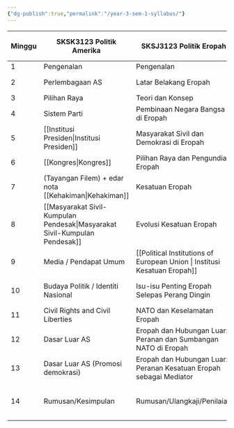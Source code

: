 ```yaml
---
{"dg-publish":true,"permalink":"/year-3-sem-1-syllabus/"}
---
```



| Minggu | SKSK3123 Politik Amerika                   | SKSJ3123 Politik Eropah                                            | SKSJ3133 Ekonomi Politik Antarabangsa | SKSJ3153 Politik dan Hubungan Etnik                   | SKSJPolitik dan Masyarakat               |                    |
| ------ | ------------------------------------------ | ------------------------------------------------------------------ | :------------------------------------ | ----------------------------------------------------- | ---------------------------------------- | ------------------ |
| 1      | Pengenalan                                 | Pengenalan                                                         | Pengenalan                            | Pengenalan                                            | Pengenalan                               |                    |
| 2      | Perlembagaan AS                            | Latar Belakang Eropah                                              | Pendekatan Dominan                    | Konsep-konsep Asas                                    | Sosiologi Politik                        |                    |
| 3      | Pilihan Raya                               | Teori dan Konsep                                                   | Pendekatan Kontemporari               | Primodialisme                                         | Kekuasaan                                |                    |
| 4      | Sistem Parti                               | Pembinaan Negara Bangsa di Eropah                                  | Perdagangan antarabangsa              | Konstruksi Sosial                                     | Konsep negara                            |                    |
| 5      | [[Institusi Presiden\|Institusi Presiden]]                     | Masyarakat Sivil dan Demokrasi di Eropah                           | Sistem kewangan antarabangsa          | Institutionalisme                                     | Komunikasi Politik                       |                    |
| 6      | [[Kongres\|Kongres]]                                | Pilihan Raya dan Pengundian Eropah                                 | Globalisasi & integrasi ekonomi       | Negara-Bangsa                                         | Pilihan Raya dan TIngkah Laku Pengundian |                    |
| 7      | (Tayangan Filem) + edar nota [[Kehakiman\|Kehakiman]] | Kesatuan Eropah                                                    | Krisis ekonomi                        | Politik Etnik/Budaya                                  | Demokrasi dan Hak Asasi Manusia          |                    |
| 8      | [[Masyarakat Sivil-Kumpulan Pendesak\|Masyarakat Sivil-Kumpulan Pendesak]]     | Evolusi Kesatuan Eropah                                            | Utara-Selatan                         | Beyond the Melting Pot                                | Masyarakat Sivil                         |                    |
| 9      | Media / Pendapat Umum                      | [[Political Institutions of European Union                         \| Institusi Kesatuan Eropah]]           | Sasaran Pembangunan Mapan                             | Konflik Etnik dan Kehidupan Sivik        | Gender dan Politik |
| 10     | Budaya Politik / Identiti Nasional         | Isu-isu Penting Eropah Selepas Perang Dingin                       | Forum/Lawatan/Pensyarah Jemputan      | Etnonasionalism, Interethnik dan Multiculturalisme    | Kaum dan Politik                         |                    |
| 11     | Civil Rights and Civil Liberties           | NATO dan Keselamatan Eropah                                        | Pembentangan Tugasan Kumpulan         | Etno-symbolisme                                       | Kelas dan Politik                        |                    |
| 12     | Dasar Luar AS                              | Eropah dan Hubungan Luar: Peranan dan Sumbangan NATO di Eropah     | Pembentangan Tugasan Kumpulan         | Ethnicity without Group                               | Teknologi dan Politik                    |                    |
| 13     | Dasar Luar AS (Promosi demokrasi)          | Eropah dan Hubungan Luar: Peranan Kesatuan Eropah sebagai Mediator | Pembentangan Tugasan Kumpulan         | Ethnic Groups in Conflict                             | Isu-isu Kontemporari/Kajian Kes          |                    |
| 14     | Rumusan/Kesimpulan                         | Rumusan/Ulangkaji/Penilaian                                        | Pembentangan Tugasan Kumpulan         | Nation before nationalism vs Nation after nationalism | Rumusan/Ulangkaji/Penilaian Kefahaman    |                    |
